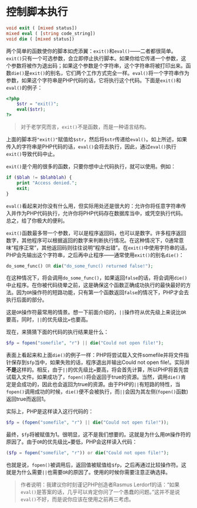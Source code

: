 # 控制脚本执行

```php
void exit ( [mixed status])
mixed eval ( [string code_string])
void die ( [mixed status])
```

两个简单的函数使你的脚本如虎添翼：`exit()`和`eval()`——二者都很简单。`exit()`只有一个可选参数，会立即停止执行脚本。如果你给它传递一个参数，这个参数将被作为退出码；如果这个参数是个字符串，这个字符串将被打印出来。函数`die()`是`exit()`的别名，它们两个工作方式完全一样。`eval()`将一个字符串作为参数，如果这个字符串是PHP代码的话，它将执行这个代码。下面是`exit()`和`eval()`的例子：

```php
<?php
    $str = "exit()";
    eval($str);
?>
```

> 对于老学究而言，`exit()`不是函数，而是一种语言结构。

上面的脚本将`"exit()"`赋值给`$str`，然后将`$str`传递给`eval()`。如上所述，如果传入的字符串是PHP代码的话，`eval()`会将去执行，因此，通过`eval()`执行`exit()`导致代码中止。

`exit()`是个用的很多的函数，只要你想中止代码执行，就可以使用。例如：

```php
if ($blah != $blahblah) {
    print "Access denied.";
    exit;
}
```

`eval()`看起来对你没有什么用，但实际用处还是很大的：允许你将任意字符串传入并作为PHP代码执行，允许你将PHP代码存在数据库当中，或凭空执行代码。总之，给了你极大的便利。

`exit()`函数最多带一个参数，可以是程序返回码，也可以是数字。许多程序返回数字，其他程序可以根据返回的数字来判断执行情况。在这种情况下，0通常意味“程序正常”，其他返回码则往往说明“程序出错”。在`exit()`中使用字符串的话，PHP会先输出这个字符串，之后再中止程序——通常使用`exit()`的别名`die()`：

```php
do_some_func() OR die("do_some_func() returned false!");
```

在这种情况下，将会调用`do_some_func()`，如果返回`false`的话，将会调用`die()`中止程序。在你被代码绕晕之前，这是确保这个函数正确成功执行的最快最好的方法。因为`OR`操作符的短路功能，只有第一个函数返回`false`的情况下，PHP才会去执行后面的部分。

这是`OR`操作符最常用的情景。想一下前面介绍的，`||`操作符从优先级上来说比`OR`要高，同时，`||`的优先级比`=`也要高。

现在，来猜猜下面的代码的执行结果是什么：

```php
$fp = fopen("somefile", "r") || die("Could not open file!");
```

表面上看起来和上面`die()`的例子一样：PHP将尝试载入文件somefile并将文件指针保存到`$fp`当中，如果失败的话，程序退出并输出Could not open file!。实际并**不是**这样的。相反，由于`||`的优先级比`=`要高，将会首先计算，所以PHP将首先尝试载入文件。如果成功了，`fopen()`将会返回于true的资源。当然，调用`die()`肯定是会成功的，因此也会返回为true的资源。由于PHP的`||`有短路的特性，当`fopen()`调用成功的时候，`die()`便不会被执行，而`||`会因为其左侧(`fopen()`函数)返回true而返回1。

实际上，PHP是这样读入这行代码的：

```php
$fp = (fopen("somefile", "r") || die("Could not open file!"));
```

最终，`$fp`将被赋值为1。很明显，这不是我们想要的。这就是为什么用`OR`操作符的原因了。由于`OR`的优先级比`=`要低，PHP会这样读入代码：

```php
($fp = fopen("somefile", "r")) or die("Could not open file!");
```

也就是说，`fopen()`被调用后，返回值被赋值给`$fp`，之后再通过比较操作符。这就是为什么需要`||`也需要`OR`的原因了。使用的时候你需要注意正确选择。

> 作者说明：我建议你时刻谨记PHP创造者Rasmus Lerdorf的话：“如果`eval()`是答案的话，几乎可以肯定你问了一个愚蠢的问题。”这并不是说`eval()`不好，而是说你应该在使用之前再三考虑。
